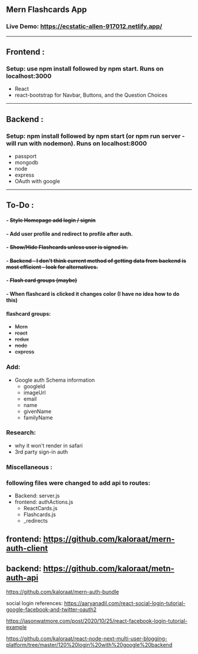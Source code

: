 ## Mern Flashcards App

### Live Demo: https://ecstatic-allen-917012.netlify.app/

---

## Frontend :

### Setup: use npm install followed by npm start. Runs on localhost:3000

- React
- react-bootstrap for Navbar, Buttons, and the Question Choices

---

## Backend :

### Setup: npm install followed by npm start (or npm run server - will run with nodemon). Runs on localhost:8000

- passport
- mongodb
- node
- express
- OAuth with google

---

## To-Do :

#### - ~~Style Homepage add login / signin~~

#### - Add user profile and redirect to profile after auth.

#### - ~~Show/Hide Flashcards unless user is signed in.~~

#### - ~~Backend - I don't think current method of getting data from backend is most efficient - look for alternatives.~~

#### - ~~Flash card groups (maybe)~~

#### - When flashcard is clicked it changes color (I have no idea how to do this)

#### flashcard groups:

- ~~Mern~~
- ~~react~~
- ~~redux~~
- ~~node~~
- ~~express~~

### Add:

- Google auth Schema information
  - googleId
  - imageUrl
  - email
  - name
  - givenName
  - familyName

### Research:

- why it won't render in safari
- 3rd party sign-in auth

### Miscellaneous :

### following files were changed to add api to routes:

- Backend: server.js
- frontend: authActions.js
  - ReactCards.js
  - Flashcards.js
  - \_redirects

## frontend: https://github.com/kaloraat/mern-auth-client

## backend: https://github.com/kaloraat/metn-auth-api

https://github.com/kaloraat/mern-auth-bundle

social login references:
https://aaryanadil.com/react-social-login-tutorial-google-facebook-and-twitter-oauth2

https://jasonwatmore.com/post/2020/10/25/react-facebook-login-tutorial-example

https://github.com/kaloraat/react-node-next-multi-user-blogging-platform/tree/master/120%20login%20with%20google%20backend
